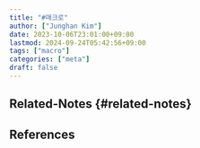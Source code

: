 ```yaml
---
title: "#매크로"
author: ["Junghan Kim"]
date: 2023-10-06T23:01:00+09:00
lastmod: 2024-09-24T05:42:56+09:00
tags: ["macro"]
categories: ["meta"]
draft: false
---
```


## Related-Notes {#related-notes}

## References

<style>.csl-entry{text-indent: -1.5em; margin-left: 1.5em;}</style><div class="csl-bib-body">
</div>
